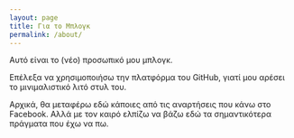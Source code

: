 ```yaml
---
layout: page
title: Για το Μπλογκ
permalink: /about/
---
```


Αυτό είναι το (νέο) προσωπικό μου μπλογκ. 

Επέλεξα να χρησιμοποιήσω την πλατφόρμα του GitHub, γιατί μου αρέσει το μινιμαλιστικό λιτό στυλ του.

Αρχικά, θα μεταφέρω εδώ κάποιες από τις αναρτήσεις που κάνω στο Facebook. Αλλά με τον καιρό ελπίζω να βάζω εδώ τα σημαντικότερα πράγματα που έχω να πω.